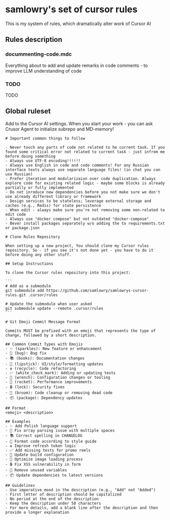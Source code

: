 # samlowry's set of cursor rules

This is my system of rules, which dramatically alter work of Cursor AI

## Rules description

### docummenting-code.mdc

Everything about to add and update remarks in code comments - to improve LLM understanding of code

### TODO

TODO

## Global ruleset

Add to the Cursor AI settings. When you start your work - you can ask Crusor Agent to initialize subrepo and MD-memory!

````
# Important common things to follow

- Never touch any parts of code not related to he current task. If you found some critical error not related to current task - just infrom me before doing something
- Always use UTF-8 encoding!!!!!!
- Always use English in code and code comments! For any Russian interface texts always use separate language files! (in chat you can use Russian)
- Prefer iteration and modularizaion over code duplication. Always explore code for existing related logic - maybe some blocks is already partially or fully implemented
- Do not inroduce new dependencies before you not make sure we don't use already different library or framework
- Design services to be stateless; leverage external storage and caches (e.g., Redis) for state persistence
- When edit - always make sure you're not removing some non-related to edit code
- Always use "docker compose" but not outdated "docker-compose"
- Bever install packages separately w/o adding the to requirements.txt or package.json

# Clone Rules Repository

When setting up a new project, You should clone my Cursor rules repository. So - if you see it's not done yet - you have to do it before doing any other stuff.

## Setup Instructions

To clone the Cursor rules repository into this project:

```
# Add as a submodule
git submodule add https://github.com/samlowry/samlowrys-cursor-rules.git .cursor/rules

# Update the submodule when user asked
git submodule update --remote .cursor/rules
```

# Git Emoji Commit Message Format

Commits MUST be prefixed with an emoji that represents the type of change, followed by a short description.

## Common Commit Types with Emojis
- ✨ (sparkles): New feature or enhancement
- 🐛 (bug): Bug fix
- 📚 (books): Documentation changes
- 💄 (lipstick): UI/style/formatting updates
- ♻️ (recycle): Code refactoring
- ✅ (white_check_mark): Adding or updating tests
- 🔧 (wrench): Configuration changes or tooling
- 🚀 (rocket): Performance improvements
- 🔒 (lock): Security fixes
- 🧹 (broom): Code cleanup or removing dead code
- 📦 (package): Dependency updates

## Format
<emoji> <description>

## Examples
- ✨ Add Polish language support
- 🐛 Fix array parsing issue with multiple spaces
- 📚 Correct spelling in CHANGELOG
- 💄 Format code according to style guide
- ♻️ Improve refresh token logic
- ✅ Add missing tests for promo reels
- 🔧 Update build configuration
- 🚀 Optimize image loading process
- 🔒 Fix XSS vulnerability in form
- 🧹 Remove unused variables
- 📦 Update dependencies to latest versions

## Guidelines
- Use imperative mood in the description (e.g., "Add" not "Added")
- First letter of description should be capitalized
- No period at the end of the description
- Keep the description under 50 characters
- For more details, add a blank line after the description and then provide a longer explanation

````
